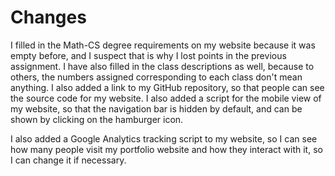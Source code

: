 # Changes

I filled in the Math-CS degree requirements on my website because it was empty before, and I suspect that is why I lost points in the previous assignment. I have also filled in the class descriptions as well, because to others, the numbers assigned corresponding to each class don't mean anything. I also added a link to my GitHub repository, so that people can see the source code for my website. I also added a script for the mobile view of my website, so that the navigation bar is hidden by default, and can be shown by clicking on the hamburger icon.

I also added a Google Analytics tracking script to my website, so I can see how many people visit my portfolio website and how they interact with it, so I can change it if necessary.
